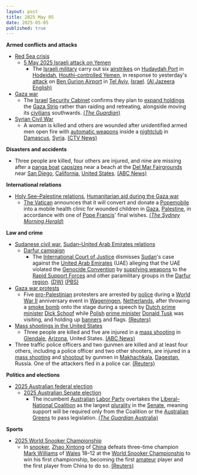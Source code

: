 ```yaml
---
layout: post
title: 2025 May 05
date: 2025-05-05
published: true
---
```



**Armed conflicts and attacks**

* [Red Sea crisis](https://en.wikipedia.org/wiki/Red_Sea_crisis "Red Sea crisis")
  + [5 May 2025 Israeli attack on Yemen](https://en.wikipedia.org/wiki/5_May_2025_Israeli_attack_on_Yemen "5 May 2025 Israeli attack on Yemen")
    - The [Israeli military](https://en.wikipedia.org/wiki/Israel_Defense_Forces "Israel Defense Forces") carry out six [airstrikes](https://en.wikipedia.org/wiki/Airstrike "Airstrike") on [Hudaydah Port](https://en.wikipedia.org/wiki/Hudaydah_Port "Hudaydah Port") in [Hodeidah](https://en.wikipedia.org/wiki/Hodeidah "Hodeidah"), [Houthi-controlled Yemen](https://en.wikipedia.org/wiki/Houthi-controlled_territory_of_Yemen "Houthi-controlled territory of Yemen"), in response to yesterday's [attack](https://en.wikipedia.org/wiki/2025_Houthi_attack_on_Tel_Aviv_airport "2025 Houthi attack on Tel Aviv airport") on [Ben Gurion Airport](https://en.wikipedia.org/wiki/Ben_Gurion_Airport "Ben Gurion Airport") in [Tel Aviv](https://en.wikipedia.org/wiki/Tel_Aviv "Tel Aviv"), [Israel](https://en.wikipedia.org/wiki/Israel "Israel"). [(Al Jazeera English)](https://www.aljazeera.com/news/2025/5/5/israel-bombs-yemens-hodeidah-port-after-attack-near-tel-aviv)
* [Gaza war](https://en.wikipedia.org/wiki/Gaza_war "Gaza war")
  + The [Israel](https://en.wikipedia.org/wiki/Israel "Israel") [Security Cabinet](https://en.wikipedia.org/wiki/Security_Cabinet_of_Israel "Security Cabinet of Israel") confirms they plan to [expand holdings](https://en.wikipedia.org/wiki/Israeli_occupation_of_the_Gaza_Strip "Israeli occupation of the Gaza Strip") the [Gaza Strip](https://en.wikipedia.org/wiki/Gaza_Strip "Gaza Strip") rather than raiding and retreating, alongside moving its [civilians](https://en.wikipedia.org/wiki/Gazans "Gazans") southwards. [(*The Guardian*)](https://www.theguardian.com/world/2025/may/05/israel-expand-military-operations-gaza)
* [Syrian Civil War](https://en.wikipedia.org/wiki/Syrian_Civil_War "Syrian Civil War")
  + A woman is killed and others are wounded after unidentified armed men open fire with [automatic weapons](https://en.wikipedia.org/wiki/Automatic_weapon "Automatic weapon") inside a [nightclub](https://en.wikipedia.org/wiki/Nightclub "Nightclub") in [Damascus](https://en.wikipedia.org/wiki/Damascus "Damascus"), [Syria](https://en.wikipedia.org/wiki/Syria "Syria"). [(CTV News)](https://www.ctvnews.ca/world/article/men-open-fire-in-damascus-nightclub-killing-woman-says-witness-and-war-monitor/)

**Disasters and accidents**

* Three people are killed, four others are injured, and nine are missing after a [panga boat](https://en.wikipedia.org/wiki/Panga_%28skiff%29 "Panga (skiff)") [capsizes](https://en.wikipedia.org/wiki/Capsizing "Capsizing") near a beach at the [Del Mar Fairgrounds](https://en.wikipedia.org/wiki/Del_Mar_Fairgrounds "Del Mar Fairgrounds") near [San Diego](https://en.wikipedia.org/wiki/San_Diego "San Diego"), [California](https://en.wikipedia.org/wiki/California "California"), [United States](https://en.wikipedia.org/wiki/United_States "United States"). [(ABC News)](https://abcnews.go.com/US/boat-washes-ashore-san-diego-3-dead-4/story?id=121475296)

**International relations**

* [Holy See–Palestine relations](https://en.wikipedia.org/wiki/Holy_See%E2%80%93Palestine_relations "Holy See–Palestine relations"), [Humanitarian aid during the Gaza war](https://en.wikipedia.org/wiki/Humanitarian_aid_during_the_Gaza_war "Humanitarian aid during the Gaza war")
  + [The Vatican](https://en.wikipedia.org/wiki/Vatican_City "Vatican City") announces that it will convert and donate a [Popemobile](https://en.wikipedia.org/wiki/Popemobile "Popemobile") into a mobile health clinic for wounded children in [Gaza](https://en.wikipedia.org/wiki/Gaza_Strip "Gaza Strip"), [Palestine](https://en.wikipedia.org/wiki/Palestine "Palestine"), in accordance with one of [Pope Francis](https://en.wikipedia.org/wiki/Pope_Francis "Pope Francis")' final wishes. [(*The Sydney Morning Herald*)](https://www.smh.com.au/world/middle-east/popemobile-converted-into-clinic-for-gaza-s-wounded-children-20250505-p5lwia.html)

**Law and crime**

* [Sudanese civil war](https://en.wikipedia.org/wiki/Sudanese_civil_war_%282023%E2%80%93present%29 "Sudanese civil war (2023–present)"), [Sudan–United Arab Emirates relations](https://en.wikipedia.org/wiki/Sudan%E2%80%93United_Arab_Emirates_relations "Sudan–United Arab Emirates relations")
  + [Darfur campaign](https://en.wikipedia.org/wiki/Darfur_campaign_%282023%E2%80%93present%29 "Darfur campaign (2023–present)")
    - The [International Court of Justice](https://en.wikipedia.org/wiki/International_Court_of_Justice "International Court of Justice") dismisses [Sudan](https://en.wikipedia.org/wiki/Sudan "Sudan")'s case against the [United Arab Emirates](https://en.wikipedia.org/wiki/United_Arab_Emirates "United Arab Emirates") (UAE) alleging that the UAE violated the [Genocide Convention](https://en.wikipedia.org/wiki/Genocide_Convention "Genocide Convention") by [supplying weapons](https://en.wikipedia.org/wiki/Arms_trafficking "Arms trafficking") to the [Rapid Support Forces](https://en.wikipedia.org/wiki/Rapid_Support_Forces "Rapid Support Forces") and other paramilitary groups in the [Darfur region](https://en.wikipedia.org/wiki/Darfur_region "Darfur region"). [(DW)](https://www.dw.com/en/icj-dismisses-sudan-genocide-case-against-uae/a-72440652) [(PBS)](https://www.pbs.org/newshour/world/the-uns-top-court-dismisses-sudans-genocide-case-alleging-uae-funded-rebel-paramilitaries)
* [Gaza war protests](https://en.wikipedia.org/wiki/Gaza_war_protests "Gaza war protests")
  + Five [pro-Palestinian](https://en.wikipedia.org/wiki/Palestinian_nationalism "Palestinian nationalism") protesters are arrested by [police](https://en.wikipedia.org/wiki/National_Police_Corps_%28Netherlands%29 "National Police Corps (Netherlands)") during a [World War II](https://en.wikipedia.org/wiki/World_War_II "World War II") anniversary event in [Wageningen](https://en.wikipedia.org/wiki/Wageningen "Wageningen"), [Netherlands](https://en.wikipedia.org/wiki/Netherlands "Netherlands"), after throwing a [smoke bomb](https://en.wikipedia.org/wiki/Smoke_bomb "Smoke bomb") onto the stage during a speech by [Dutch prime minister](https://en.wikipedia.org/wiki/Prime_Minister_of_the_Netherlands "Prime Minister of the Netherlands") [Dick Schoof](https://en.wikipedia.org/wiki/Dick_Schoof "Dick Schoof") while [Polish](https://en.wikipedia.org/wiki/Poland "Poland") [prime minister](https://en.wikipedia.org/wiki/Prime_Minister_of_Poland "Prime Minister of Poland") [Donald Tusk](https://en.wikipedia.org/wiki/Donald_Tusk "Donald Tusk") was visiting, and holding up [banners](https://en.wikipedia.org/wiki/Banner "Banner") and flags. [(Reuters)](https://www.reuters.com/world/europe/dutch-police-arrest-pro-palestine-protesters-world-war-two-anniversary-event-2025-05-05/)
* [Mass shootings in the United States](https://en.wikipedia.org/wiki/Mass_shootings_in_the_United_States "Mass shootings in the United States")
  + Three people are killed and five are injured in a [mass shooting](https://en.wikipedia.org/wiki/Mass_shooting "Mass shooting") in [Glendale](https://en.wikipedia.org/wiki/Glendale%2C_Arizona "Glendale, Arizona"), [Arizona](https://en.wikipedia.org/wiki/Arizona "Arizona"), United States. [(ABC News)](https://abcnews.go.com/amp/US/9-injured-glendale-arizona-shooting-police/story?id=121460049)
* Three traffic police officers and two gunmen are killed and at least four others, including a police officer and two other shooters, are injured in a [mass shooting](https://en.wikipedia.org/wiki/Mass_shooting "Mass shooting") and [shootout](https://en.wikipedia.org/wiki/Shootout "Shootout") by gunmen in [Makhachkala](https://en.wikipedia.org/wiki/Makhachkala "Makhachkala"), [Dagestan](https://en.wikipedia.org/wiki/Dagestan "Dagestan"), Russia. One of the attackers fled in a police car. [(Reuters)](https://www.reuters.com/world/europe/three-police-officers-killed-russias-dagestan-2025-05-05/)

**Politics and elections**

* [2025 Australian federal election](https://en.wikipedia.org/wiki/2025_Australian_federal_election "2025 Australian federal election")
  + [2025 Australian Senate election](https://en.wikipedia.org/wiki/2025_Australian_Senate_election "2025 Australian Senate election")
    - The incumbent [Australian](https://en.wikipedia.org/wiki/Australia "Australia") [Labor Party](https://en.wikipedia.org/wiki/Australian_Labor_Party "Australian Labor Party") overtakes the [Liberal–National Coalition](https://en.wikipedia.org/wiki/Coalition_%28Australia%29 "Coalition (Australia)") as the largest [plurality](https://en.wikipedia.org/wiki/Plurality_%28voting%29 "Plurality (voting)") in the [Senate](https://en.wikipedia.org/wiki/Australian_Senate "Australian Senate"), meaning support will be required only from the Coalition or the [Australian Greens](https://en.wikipedia.org/wiki/Australian_Greens "Australian Greens") to pass legislation. [(*The Guardian* Australia)](https://www.theguardian.com/australia-news/2025/may/05/labor-senate-numbers-greens-crossbench-australian-federal-election)

**Sports**

* [2025 World Snooker Championship](https://en.wikipedia.org/wiki/2025_World_Snooker_Championship "2025 World Snooker Championship")
  + In [snooker](https://en.wikipedia.org/wiki/Snooker "Snooker"), [Zhao Xintong](https://en.wikipedia.org/wiki/Zhao_Xintong "Zhao Xintong") of [China](https://en.wikipedia.org/wiki/China "China") defeats three-time champion [Mark Williams](https://en.wikipedia.org/wiki/Mark_Williams_%28snooker_player%29 "Mark Williams (snooker player)") of [Wales](https://en.wikipedia.org/wiki/Wales "Wales") 18–12 at the [World Snooker Championship](https://en.wikipedia.org/wiki/World_Snooker_Championship "World Snooker Championship") to win his first championship, becoming the first [amateur](https://en.wikipedia.org/wiki/Amateur_sports "Amateur sports") player and the first player from China to do so. [(Reuters)](https://www.reuters.com/world/china/zhao-becomes-chinas-first-world-snooker-champion-after-comeback-ban-2025-05-05/)
